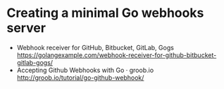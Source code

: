 # Creating a minimal Go webhooks server

* Webhook receiver for GitHub, Bitbucket, GitLab, Gogs  
  <https://golangexample.com/webhook-receiver-for-github-bitbucket-gitlab-gogs/>
* Accepting Github Webhooks with Go · groob.io  
  <http://groob.io/tutorial/go-github-webhook/>
